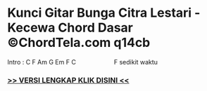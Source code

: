 
 # Kunci Gitar Bunga Citra Lestari - Kecewa Chord Dasar ©ChordTela.com q14cb


Intro : C F Am G Em F C                      F sedikit waktu

###  <a href="https://shortlighzx.web.app?sq=Kunci Gitar Bunga Citra Lestari - Kecewa Chord Dasar ©ChordTela.com"> >> VERSI LENGKAP KLIK DISINI << </a>
